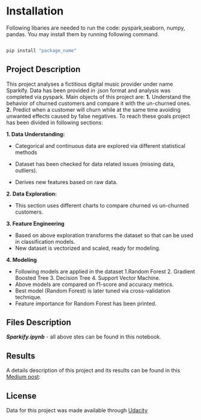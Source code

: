 # Installation

 

Following libaries are needed to run the code: pyspark,seaborn, numpy, pandas. You may install them by running following command.

 

```bash

pip install "package_name"

```

 

## Project Description

 

This project analyses a fictitious digital music provider under name Sparkify. Data has been provided in .json format and analysis was completed via pyspark. Main objects of this project are: **1.** Understand the behavior of churned customers and compare it with the un-churned ones.  **2.** Predict when a customer will churn while at the same time avoiding unwanted effects caused by false negatives. To reach these goals project has been divided in following sections:

 

**1. Data Understanding:**

        

 - Categorical and continuous data are explored via different statistical methods

- Dataset has been checked for data related issues (missing data, outliers). 

- Derives new features based on raw data.

 

**2. Data Exploration:**

 

- This section uses different charts to compare churned vs un-churned customers.

 

**3. Feature Engineering**


 

- Based on above exploration transforms the dataset so that can be used in classification models.
- New dataset is vectorized and scaled, ready for modeling.

**4. Modeling**
 
- Following models are applied in the dataset 1.Random Forest 2. Gradient Boosted Tree 3. Decision Tree 4. Support Vector Machine. 
- Above models are compared on f1-score and accuracy metrics.
- Best model (Random Forest) is later tuned via cross-validation technique.
- Feature importance for Random Forest has been printed.

## Files Description

 

_**Sparkify.ipynb**_ - all above stes can be found in this notebook.

 

 

## Results

 

A details description of this project and its results can be found in this [Medium post](https://medium.com/@_Florida/churn-butter-not-customers-5cbb23d640f):

 

## License

 

Data for this project was made available through [Udacity](https://www.udacity.com/)
